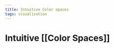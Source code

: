 ```yaml
---
title: Intuitive Color spaces
tags: visualization
---
```


# Intuitive [[Color Spaces]]










































































